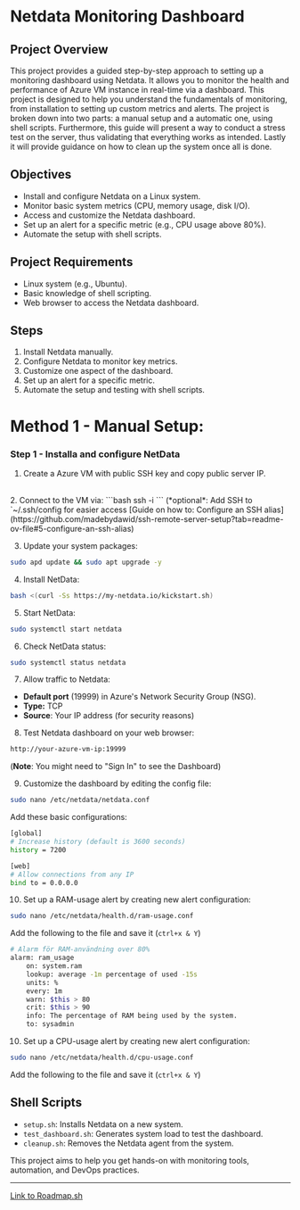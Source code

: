 # Netdata Monitoring Dashboard

## Project Overview
This project provides a guided step-by-step approach to setting up a monitoring dashboard using Netdata. It allows you to monitor the health and performance of Azure VM instance in real-time via a dashboard. This project is designed to help you understand the fundamentals of monitoring, from installation to setting up custom metrics and alerts. 
The project is broken down into two parts: a manual setup and a automatic one, using shell scripts. Furthermore, this guide will present a way to conduct a stress test on the server, thus validating that everything works as intended. Lastly it will provide guidance on how to clean up the system once all is done. 

## Objectives
- Install and configure Netdata on a Linux system.
- Monitor basic system metrics (CPU, memory usage, disk I/O).
- Access and customize the Netdata dashboard.
- Set up an alert for a specific metric (e.g., CPU usage above 80%).
- Automate the setup with shell scripts.

## Project Requirements
- Linux system (e.g., Ubuntu).
- Basic knowledge of shell scripting.
- Web browser to access the Netdata dashboard.

## Steps
1. Install Netdata manually.
2. Configure Netdata to monitor key metrics.
3. Customize one aspect of the dashboard.
4. Set up an alert for a specific metric.
5. Automate the setup and testing with shell scripts.

# Method 1 - Manual Setup:

### Step 1 - Installa and configure NetData
1. Create a Azure VM with public SSH key and copy public server IP.
<br>
2. Connect to the VM via:
```bash
ssh -i <your-ssh-hey.pub> <username@your-vm-public-IP>
``` 
(*optional*: Add SSH to `~/.ssh/config for easier access [Guide on how to: Configure an SSH alias](https://github.com/madebydawid/ssh-remote-server-setup?tab=readme-ov-file#5-configure-an-ssh-alias)

3. Update your system packages:
```bash
sudo apd update && sudo apt upgrade -y
```
4. Install NetData:
```bash
bash <(curl -Ss https://my-netdata.io/kickstart.sh)
```
5. Start NetData:
```bash
sudo systemctl start netdata
```
6. Check NetData status:
```bash
sudo systemctl status netdata
```
7. Allow traffic to Netdata:
- **Default port** (19999) in Azure's Network Security Group (NSG).
- **Type:** TCP 
- **Source**: Your IP address (for security reasons)

8. Test Netdata dashboard on your web browser:
```bash
http://your-azure-vm-ip:19999
```
(**Note**: You might need to "Sign In" to see the Dashboard)

9. Customize the dashboard by editing the config file:
```bash
sudo nano /etc/netdata/netdata.conf
```
Add these basic configurations:
```bash
[global]
# Increase history (default is 3600 seconds)
history = 7200

[web]
# Allow connections from any IP
bind to = 0.0.0.0
```
10. Set up a RAM-usage alert by creating new alert configuration:
```bash
sudo nano /etc/netdata/health.d/ram-usage.conf
```

Add the following to the file and save it (`ctrl+x & Y`)

```bash
# Alarm för RAM-användning over 80%
alarm: ram_usage
    on: system.ram
    lookup: average -1m percentage of used -15s
    units: %
    every: 1m
    warn: $this > 80
    crit: $this > 90
    info: The percentage of RAM being used by the system.
    to: sysadmin

  ```

10. Set up a CPU-usage alert by creating new alert configuration:
```bash
sudo nano /etc/netdata/health.d/cpu-usage.conf
```

Add the following to the file and save it (`ctrl+x & Y`)



## Shell Scripts
- `setup.sh`: Installs Netdata on a new system.
- `test_dashboard.sh`: Generates system load to test the dashboard.
- `cleanup.sh`: Removes the Netdata agent from the system.

This project aims to help you get hands-on with monitoring tools, automation, and DevOps practices.

---
[Link to Roadmap.sh](https://roadmap.sh/projects/simple-monitoring-dashboard)
